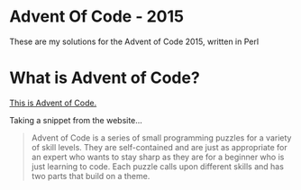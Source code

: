 Advent Of Code - 2015
===

These are my solutions for the Advent of Code 2015, written in Perl

What is Advent of Code?
===
[This is Advent of Code.](http://adventofcode.com/)

Taking a snippet from the website...

> Advent of Code is a series of small programming puzzles for a variety of skill levels. They are self-contained and are just as appropriate for an expert who wants to stay sharp as they are for a beginner who is just learning to code. Each puzzle calls upon different skills and has two parts that build on a theme.

